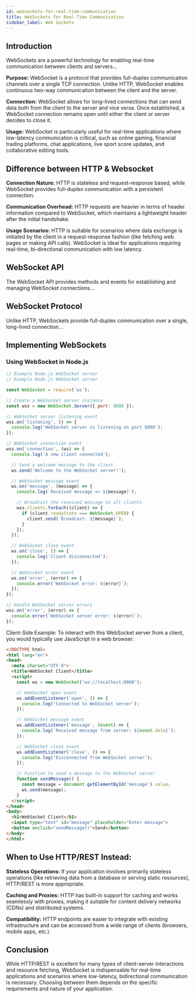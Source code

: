 ```yaml
---
id: websockets-for-real-time-communication
title: WebSockets for Real-Time Communication
sidebar_label: Web Sockets
---
```


## Introduction

WebSockets are a powerful technology for enabling real-time communication between clients and servers...

**Purpose:** WebSocket is a protocol that provides full-duplex communication channels over a single TCP connection. Unlike HTTP, WebSocket enables continuous two-way communication between the client and the server.

**Connection:** WebSocket allows for long-lived connections that can send data both from the client to the server and vice versa. Once established, a WebSocket connection remains open until either the client or server decides to close it.

**Usage:** WebSocket is particularly useful for real-time applications where low-latency communication is critical, such as online gaming, financial trading platforms, chat applications, live sport score updates, and collaborative editing tools.

## Difference between HTTP & Websocket
**Connection Nature:** HTTP is stateless and request-response based, while WebSocket provides full-duplex communication with a persistent connection.

**Communication Overhead:** HTTP requests are heavier in terms of header information compared to WebSocket, which maintains a lightweight header after the initial handshake.

**Usage Scenarios:** HTTP is suitable for scenarios where data exchange is initiated by the client in a request-response fashion (like fetching web pages or making API calls). WebSocket is ideal for applications requiring real-time, bi-directional communication with low latency.

## WebSocket API

The WebSocket API provides methods and events for establishing and managing WebSocket connections...

## WebSocket Protocol

Unlike HTTP, WebSockets provide full-duplex communication over a single, long-lived connection...

## Implementing WebSockets

### Using WebSocket in Node.js

```javascript
// Example Node.js WebSocket server
// Example Node.js WebSocket server

const WebSocket = require('ws');

// Create a WebSocket server instance
const wss = new WebSocket.Server({ port: 8080 });

// WebSocket server listening event
wss.on('listening', () => {
  console.log('WebSocket server is listening on port 8080');
});

// WebSocket connection event
wss.on('connection', (ws) => {
  console.log('A new client connected');

  // Send a welcome message to the client
  ws.send('Welcome to the WebSocket server!');

  // WebSocket message event
  ws.on('message', (message) => {
    console.log(`Received message => ${message}`);

    // Broadcast the received message to all clients
    wss.clients.forEach((client) => {
      if (client.readyState === WebSocket.OPEN) {
        client.send(`Broadcast: ${message}`);
      }
    });
  });

  // WebSocket close event
  ws.on('close', () => {
    console.log('Client disconnected');
  });

  // WebSocket error event
  ws.on('error', (error) => {
    console.error(`WebSocket error: ${error}`);
  });
});

// Handle WebSocket server errors
wss.on('error', (error) => {
  console.error(`WebSocket server error: ${error}`);
});
```

Client-Side Example:
To interact with this WebSocket server from a client, you would typically use JavaScript in a web browser:

```html
<!DOCTYPE html>
<html lang="en">
<head>
  <meta charset="UTF-8">
  <title>WebSocket Client</title>
  <script>
    const ws = new WebSocket('ws://localhost:8080');

    // WebSocket open event
    ws.addEventListener('open', () => {
      console.log('Connected to WebSocket server');
    });

    // WebSocket message event
    ws.addEventListener('message', (event) => {
      console.log(`Received message from server: ${event.data}`);
    });

    // WebSocket close event
    ws.addEventListener('close', () => {
      console.log('Disconnected from WebSocket server');
    });

    // Function to send a message to the WebSocket server
    function sendMessage() {
      const message = document.getElementById('message').value;
      ws.send(message);
    }
  </script>
</head>
<body>
  <h1>WebSocket Client</h1>
  <input type="text" id="message" placeholder="Enter message">
  <button onclick="sendMessage()">Send</button>
</body>
</html>
```
## When to Use HTTP/REST Instead:

**Stateless Operations:** If your application involves primarily stateless operations (like retrieving data from a database or serving static resources), HTTP/REST is more appropriate.

**Caching and Proxies:** HTTP has built-in support for caching and works seamlessly with proxies, making it suitable for content delivery networks (CDNs) and distributed systems.

**Compatibility:** HTTP endpoints are easier to integrate with existing infrastructure and can be accessed from a wide range of clients (browsers, mobile apps, etc.).

## Conclusion
While HTTP/REST is excellent for many types of client-server interactions and resource fetching, WebSocket is indispensable for real-time applications and scenarios where low-latency, bidirectional communication is necessary. Choosing between them depends on the specific requirements and nature of your application.
